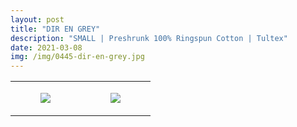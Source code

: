 ```yaml
---
layout: post
title: "DIR EN GREY"
description: "SMALL | Preshrunk 100% Ringspun Cotton | Tultex"
date: 2021-03-08
img: /img/0445-dir-en-grey.jpg
---
```




<table style="width:100%;"><tr><td style="vertical-align:top;">
      <figure class="tmblr-full" data-orig-height="2048" data-orig-width="1365" data-orig-src="https://concertshirts.netlify.app/shirts/0445/0445-01.jpg"><img src="https://64.media.tumblr.com/1130a8381df1ea973a3de78c22649063/861dc0f8918d4fdd-48/s540x810/6a87fb57681e6999632de0a4da50b71d20b83065.jpg" data-orig-height="2048" data-orig-width="1365" data-orig-src="https://concertshirts.netlify.app/shirts/0445/0445-01.jpg"/></figure></td>
    <td style="vertical-align:top;">
      <figure class="tmblr-full" data-orig-height="2048" data-orig-width="1365" data-orig-src="https://concertshirts.netlify.app/shirts/0445/0445-02.jpg"><img src="https://64.media.tumblr.com/8f76631ec53616b316d558a5de629ecb/861dc0f8918d4fdd-ee/s540x810/67bc1983ff3592cc0972149215727eea2474ee10.jpg" data-orig-height="2048" data-orig-width="1365" data-orig-src="https://concertshirts.netlify.app/shirts/0445/0445-02.jpg"/></figure></td>
  </tr></table>
